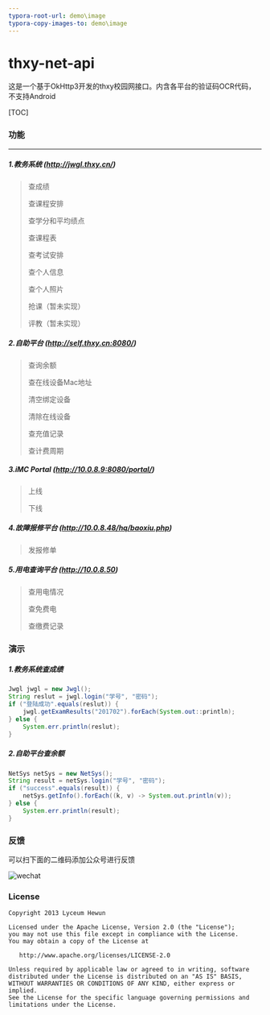 ```yaml
---
typora-root-url: demo\image
typora-copy-images-to: demo\image
---
```


# thxy-net-api

这是一个基于OkHttp3开发的thxy校园网接口。内含各平台的验证码OCR代码，不支持Android

[TOC]

### 功能

------

##### 1.教务系统 (http://jwgl.thxy.cn/)

> 查成绩
>
> 查课程安排
>
> 查学分和平均绩点
>
> 查课程表
>
> 查考试安排
>
> 查个人信息
>
> 查个人照片
>
> 抢课（暂未实现）
>
> 评教（暂未实现）

##### 2.自助平台 (http://self.thxy.cn:8080/)

> 查询余额
>
> 查在线设备Mac地址
>
> 清空绑定设备
>
> 清除在线设备
>
> 查充值记录
>
> 查计费周期

##### 3.iMC Portal (http://10.0.8.9:8080/portal/)

> 上线
>
> 下线

#####  4.故障报修平台  (http://10.0.8.48/hq/baoxiu.php)

> 发报修单

##### 5.用电查询平台 (http://10.0.8.50)

> 查用电情况
>
> 查免费电
>
> 查缴费记录

### 演示

##### 1.教务系统查成绩

```java
Jwgl jwgl = new Jwgl();
String reslut = jwgl.login("学号", "密码");
if ("登陆成功".equals(reslut)) {
    jwgl.getExamResults("201702").forEach(System.out::println);
} else {
    System.err.println(reslut);
}
```

##### 2.自助平台查余额

```java
NetSys netSys = new NetSys();
String result = netSys.login("学号", "密码");
if ("success".equals(result)) {
    netSys.getInfo().forEach((k, v) -> System.out.println(v));
} else {
    System.err.println(result);
}
```

### 反馈

可以扫下面的二维码添加公众号进行反馈

![wechat](/wechat.jpg)

### License

```
Copyright 2013 Lyceum Hewun

Licensed under the Apache License, Version 2.0 (the "License");
you may not use this file except in compliance with the License.
You may obtain a copy of the License at

   http://www.apache.org/licenses/LICENSE-2.0

Unless required by applicable law or agreed to in writing, software
distributed under the License is distributed on an "AS IS" BASIS,
WITHOUT WARRANTIES OR CONDITIONS OF ANY KIND, either express or implied.
See the License for the specific language governing permissions and
limitations under the License.
```

